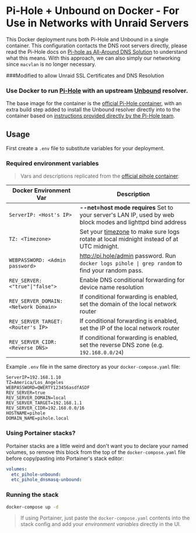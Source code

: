 # Pi-Hole + Unbound on Docker - For Use in Networks with Unraid Servers  

This Docker deployment runs both Pi-Hole and Unbound in a single container. This configuration contacts the DNS root servers directly, please read the Pi-Hole docs on [Pi-hole as All-Around DNS Solution](https://docs.pi-hole.net/guides/unbound/) to understand what this means. With this approach, we can also simply our networking since `macvlan` is no longer necessary.

###Modified to allow Unraid SSL Certificates and DNS Resolution

### Use Docker to run [Pi-Hole](https://pi-hole.net) with an upstream [Unbound](https://nlnetlabs.nl/projects/unbound/about/) resolver.

The base image for the container is the [official Pi-Hole container](https://hub.docker.com/r/pihole/pihole), with an extra build step added to install the Unbound resolver directly into to the container based on [instructions provided directly by the Pi-Hole team](https://docs.pi-hole.net/guides/unbound/).

## Usage

First create a `.env` file to substitute variables for your deployment. 


### Required environment variables

> Vars and descriptions replicated from the [official pihole container](https://github.com/pi-hole/docker-pi-hole/):

| Docker Environment Var | Description|
| --- | --- |
| `ServerIP: <Host's IP>`<br/> | **--net=host mode requires** Set to your server's LAN IP, used by web block modes and lighttpd bind address
| `TZ: <Timezone>`<br/> | Set your [timezone](https://en.wikipedia.org/wiki/List_of_tz_database_time_zones) to make sure logs rotate at local midnight instead of at UTC midnight.
| `WEBPASSWORD: <Admin password>`<br/> | http://pi.hole/admin password. Run `docker logs pihole \| grep random` to find your random pass.
| `REV_SERVER: <"true"\|"false">`<br/> | Enable DNS conditional forwarding for device name resolution
| `REV_SERVER_DOMAIN: <Network Domain>`<br/> | If conditional forwarding is enabled, set the domain of the local network router
| `REV_SERVER_TARGET: <Router's IP>`<br/> | If conditional forwarding is enabled, set the IP of the local network router
| `REV_SERVER_CIDR: <Reverse DNS>`<br/>| If conditional forwarding is enabled, set the reverse DNS zone (e.g. `192.168.0.0/24`)

Example `.env` file in the same directory as your `docker-compose.yaml` file:

```
ServerIP=192.168.1.10
TZ=America/Los_Angeles
WEBPASSWORD=QWERTY123456asdfASDF
REV_SERVER=true
REV_SERVER_DOMAIN=local
REV_SERVER_TARGET=192.168.1.1
REV_SERVER_CIDR=192.168.0.0/16
HOSTNAME=pihole
DOMAIN_NAME=pihole.local
```

### Using Portainer stacks?

Portainer stacks are a little weird and don't want you to declare your named volumes, so remove this block from the top of the `docker-compose.yaml` file before copy/pasting into Portainer's stack editor:

```yaml
volumes:
  etc_pihole-unbound:
  etc_pihole_dnsmasq-unbound:
```

### Running the stack

```bash
docker-compose up -d
```

> If using Portainer, just paste the `docker-compose.yaml` contents into the stack config and add your *environment variables* directly in the UI.

